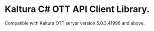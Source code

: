 # Kaltura C# OTT API Client Library.
Compatible with Kaltura OTT server version 5.0.3.41996 and above.
